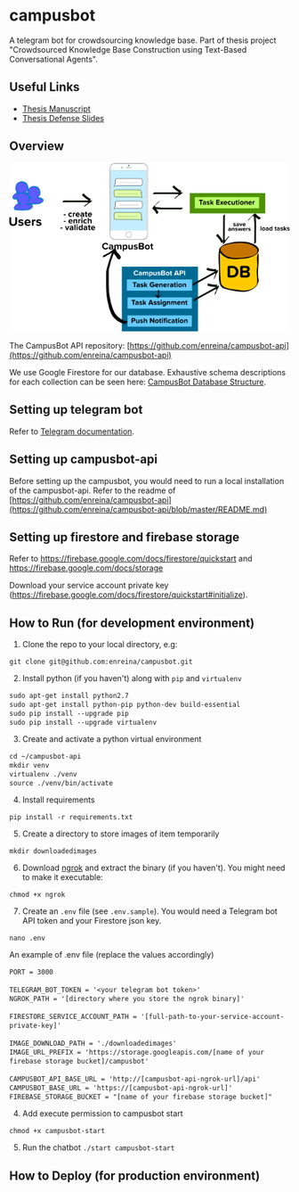 # campusbot
A telegram bot for crowdsourcing knowledge base. Part of thesis project "Crowdsourced Knowledge Base Construction using Text-Based Conversational Agents".
## Useful Links
- [Thesis Manuscript](https://repository.tudelft.nl/islandora/object/uuid%3A877f5299-ac54-4b8b-9b49-1d237d55e661)
- [Thesis Defense Slides](https://docs.google.com/presentation/d/1LHcQmGI--w5iM49vkTqBxQs8JjyyiYJM3Q9dUE-366w/edit?usp=sharing)

## Overview
![Overall System Design](overall-system-design.png)

The CampusBot API repository: [https://github.com/enreina/campusbot-api](https://github.com/enreina/campusbot-api)

We use Google Firestore for our database. Exhaustive schema descriptions for each collection can be seen here: [CampusBot Database Structure](https://docs.google.com/document/d/13jITw5RtkcE60GvN-HtvoUBkVkW_MdHu_eqWAu7p5w4/edit?usp=sharing).

## Setting up telegram bot
Refer to [Telegram documentation](https://core.telegram.org/bots#6-botfather).

## Setting up campusbot-api
Before setting up the campusbot, you would need to run a local installation of the campusbot-api. Refer to the readme of [https://github.com/enreina/campusbot-api](https://github.com/enreina/campusbot-api/blob/master/README.md)

## Setting up firestore and firebase storage
Refer to https://firebase.google.com/docs/firestore/quickstart and https://firebase.google.com/docs/storage

Download your service account private key (https://firebase.google.com/docs/firestore/quickstart#initialize).

## How to Run (for development environment)
1. Clone the repo to your local directory, e.g:
```
git clone git@github.com:enreina/campusbot.git
```
2. Install python (if you haven't) along with `pip` and `virtualenv`

```
sudo apt-get install python2.7
sudo apt-get install python-pip python-dev build-essential 
sudo pip install --upgrade pip
sudo pip install --upgrade virtualenv 
```
3. Create and activate a python virtual environment
```
cd ~/campusbot-api
mkdir venv
virtualenv ./venv
source ./venv/bin/activate
```
4. Install requirements
```
pip install -r requirements.txt
```
5. Create a directory to store images of item temporarily
```
mkdir downloadedimages
```
6. Download [ngrok](https://ngrok.com/download) and extract the binary (if you haven't). You might need to make it executable:
```
chmod +x ngrok
```
7. Create an `.env` file (see `.env.sample`). You would need a Telegram bot API token and your Firestore json key.
```
nano .env
```
An example of .env file (replace the values accordingly)
```
PORT = 3000

TELEGRAM_BOT_TOKEN = '<your telegram bot token>'
NGROK_PATH = '[directory where you store the ngrok binary]'

FIRESTORE_SERVICE_ACCOUNT_PATH = '[full-path-to-your-service-account-private-key]'

IMAGE_DOWNLOAD_PATH = './downloadedimages'
IMAGE_URL_PREFIX = 'https://storage.googleapis.com/[name of your firebase storage bucket]/campusbot'

CAMPUSBOT_API_BASE_URL = 'http://[campusbot-api-ngrok-url]/api'
CAMPUSBOT_BASE_URL = 'https://[campusbot-api-ngrok-url]'
FIREBASE_STORAGE_BUCKET = "[name of your firebase storage bucket]"
```

4. Add execute permission to campusbot start
```
chmod +x campusbot-start
```
5. Run the chatbot `./start campusbot-start`

## How to Deploy (for production environment)
